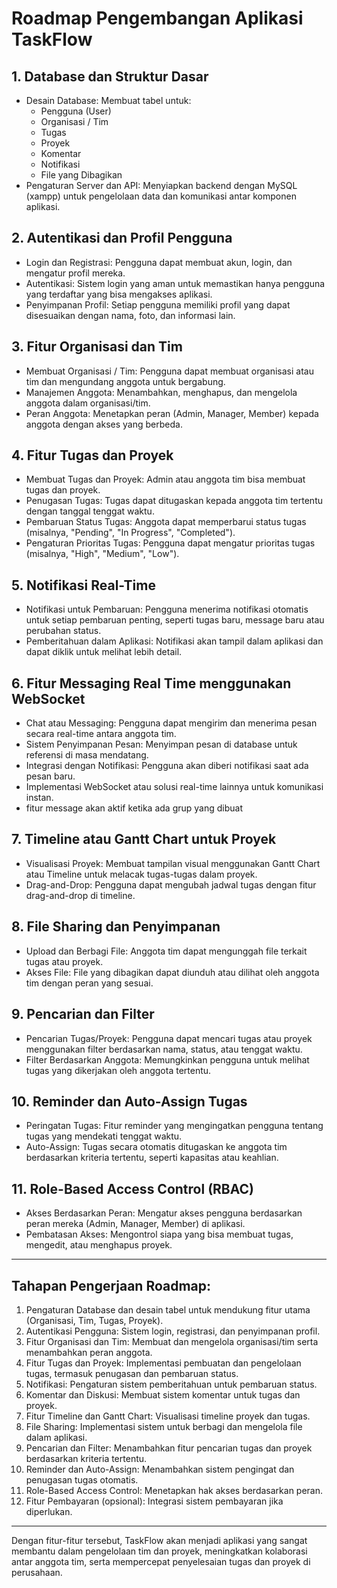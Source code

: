 # Roadmap Pengembangan Aplikasi TaskFlow

## 1. Database dan Struktur Dasar
- Desain Database: Membuat tabel untuk:
  - Pengguna (User)
  - Organisasi / Tim
  - Tugas
  - Proyek
  - Komentar
  - Notifikasi
  - File yang Dibagikan
- Pengaturan Server dan API: Menyiapkan backend dengan MySQL (xampp) untuk pengelolaan data dan komunikasi antar komponen aplikasi.

## 2. Autentikasi dan Profil Pengguna
- Login dan Registrasi: Pengguna dapat membuat akun, login, dan mengatur profil mereka.
- Autentikasi: Sistem login yang aman untuk memastikan hanya pengguna yang terdaftar yang bisa mengakses aplikasi.
- Penyimpanan Profil: Setiap pengguna memiliki profil yang dapat disesuaikan dengan nama, foto, dan informasi lain.

## 3. Fitur Organisasi dan Tim
- Membuat Organisasi / Tim: Pengguna dapat membuat organisasi atau tim dan mengundang anggota untuk bergabung.
- Manajemen Anggota: Menambahkan, menghapus, dan mengelola anggota dalam organisasi/tim.
- Peran Anggota: Menetapkan peran (Admin, Manager, Member) kepada anggota dengan akses yang berbeda.

## 4. Fitur Tugas dan Proyek
- Membuat Tugas dan Proyek: Admin atau anggota tim bisa membuat tugas dan proyek.
- Penugasan Tugas: Tugas dapat ditugaskan kepada anggota tim tertentu dengan tanggal tenggat waktu.
- Pembaruan Status Tugas: Anggota dapat memperbarui status tugas (misalnya, "Pending", "In Progress", "Completed").
- Pengaturan Prioritas Tugas: Pengguna dapat mengatur prioritas tugas (misalnya, "High", "Medium", "Low").

## 5. Notifikasi Real-Time
- Notifikasi untuk Pembaruan: Pengguna menerima notifikasi otomatis untuk setiap pembaruan penting, seperti tugas baru, message baru atau perubahan status.
- Pemberitahuan dalam Aplikasi: Notifikasi akan tampil dalam aplikasi dan dapat diklik untuk melihat lebih detail.

## 6. Fitur Messaging Real Time menggunakan WebSocket
- Chat atau Messaging: Pengguna dapat mengirim dan menerima pesan secara real-time antara anggota tim.
- Sistem Penyimpanan Pesan: Menyimpan pesan di database untuk referensi di masa mendatang.
- Integrasi dengan Notifikasi: Pengguna akan diberi notifikasi saat ada pesan baru.
- Implementasi WebSocket atau solusi real-time lainnya untuk komunikasi instan.
- fitur message akan aktif ketika ada grup yang dibuat

## 7. Timeline atau Gantt Chart untuk Proyek
- Visualisasi Proyek: Membuat tampilan visual menggunakan Gantt Chart atau Timeline untuk melacak tugas-tugas dalam proyek.
- Drag-and-Drop: Pengguna dapat mengubah jadwal tugas dengan fitur drag-and-drop di timeline.

## 8. File Sharing dan Penyimpanan
- Upload dan Berbagi File: Anggota tim dapat mengunggah file terkait tugas atau proyek.
- Akses File: File yang dibagikan dapat diunduh atau dilihat oleh anggota tim dengan peran yang sesuai.

## 9. Pencarian dan Filter
- Pencarian Tugas/Proyek: Pengguna dapat mencari tugas atau proyek menggunakan filter berdasarkan nama, status, atau tenggat waktu.
- Filter Berdasarkan Anggota: Memungkinkan pengguna untuk melihat tugas yang dikerjakan oleh anggota tertentu.

## 10. Reminder dan Auto-Assign Tugas
- Peringatan Tugas: Fitur reminder yang mengingatkan pengguna tentang tugas yang mendekati tenggat waktu.
- Auto-Assign: Tugas secara otomatis ditugaskan ke anggota tim berdasarkan kriteria tertentu, seperti kapasitas atau keahlian.

## 11. Role-Based Access Control (RBAC)
- Akses Berdasarkan Peran: Mengatur akses pengguna berdasarkan peran mereka (Admin, Manager, Member) di aplikasi.
- Pembatasan Akses: Mengontrol siapa yang bisa membuat tugas, mengedit, atau menghapus proyek.

---

## Tahapan Pengerjaan Roadmap:

1. Pengaturan Database dan desain tabel untuk mendukung fitur utama (Organisasi, Tim, Tugas, Proyek).
2. Autentikasi Pengguna: Sistem login, registrasi, dan penyimpanan profil.
3. Fitur Organisasi dan Tim: Membuat dan mengelola organisasi/tim serta menambahkan peran anggota.
4. Fitur Tugas dan Proyek: Implementasi pembuatan dan pengelolaan tugas, termasuk penugasan dan pembaruan status.
5. Notifikasi: Pengaturan sistem pemberitahuan untuk pembaruan status.
6. Komentar dan Diskusi: Membuat sistem komentar untuk tugas dan proyek.
7. Fitur Timeline dan Gantt Chart: Visualisasi timeline proyek dan tugas.
8. File Sharing: Implementasi sistem untuk berbagi dan mengelola file dalam aplikasi.
9. Pencarian dan Filter: Menambahkan fitur pencarian tugas dan proyek berdasarkan kriteria tertentu.
10. Reminder dan Auto-Assign: Menambahkan sistem pengingat dan penugasan tugas otomatis.
11. Role-Based Access Control: Menetapkan hak akses berdasarkan peran.
12. Fitur Pembayaran (opsional): Integrasi sistem pembayaran jika diperlukan.

---

Dengan fitur-fitur tersebut, TaskFlow akan menjadi aplikasi yang sangat membantu dalam pengelolaan tim dan proyek, meningkatkan kolaborasi antar anggota tim, serta mempercepat penyelesaian tugas dan proyek di perusahaan.
